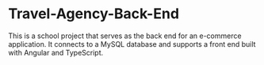 # Travel-Agency-Back-End
This is a school project that serves as the back end for an e-commerce application. It connects to a MySQL database and supports a front end built with Angular and TypeScript.

